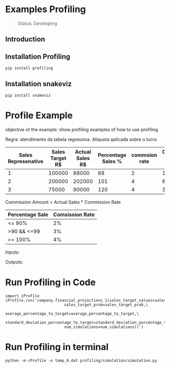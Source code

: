 <h1>Examples Profiling</h1>

> Status: Developing

## Introduction 

## Installation Profiling
```
pip install profiling
```

## Installation snakeviz 
```
pip install snakeviz
```

# Profile Example

objective of the example: show profiling examples of how to use profiling



Regra: atendimento da tabela regressiva. Aliquota aplicada sobre o lucro

| Sales Represenative| Sales Target R$ |Actual Sales R$ | Percentage Sales % | commsion rate | Comssion Amount R$ |
|--------------------|-----------------|----------------|--------------------|---------------|-----------------|
| 1                  | 100000          | 88000          | 88                 |     2         | 1760            |
| 2                  | 200000          | 202000         | 101                |     4         | 8080            |
| 3                  | 75000           | 90000          | 120                |     4         | 3600            |

Commission Amount = Actual Sales * Commission Rate

| Percentage Sale | Comsission Rate |
|-----------------|-----------------|
| <= 90%          | 2%              |
| >90 && <=99     | 3%              |
| >= 100%         | 4%              |

Inputs:

    
Outputs:

# Run Profiling in Code

```
import cProfile 
cProfile.run('company.financial_projections_1(sales_target_values=sales_target_values,\
                          sales_target_prob=sales_target_prob,\
                          average_percentage_to_target=average_percentage_to_target,\
                          standard_deviation_percentage_to_target=standard_deviation_percentage_to_target,\
                          num_simulations=num_simulations))')
```

# Run Profiling in terminal
```
python -m cProfile -o temp_0.dat profiling/simulation/simulation.py

```
